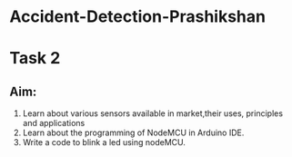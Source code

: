 # Accident-Detection-Prashikshan

# Task 2

## Aim:
1. Learn about various sensors available in market,their uses, principles and applications
2. Learn about the programming of NodeMCU in Arduino IDE.
3. Write a code to blink a led using nodeMCU.

 